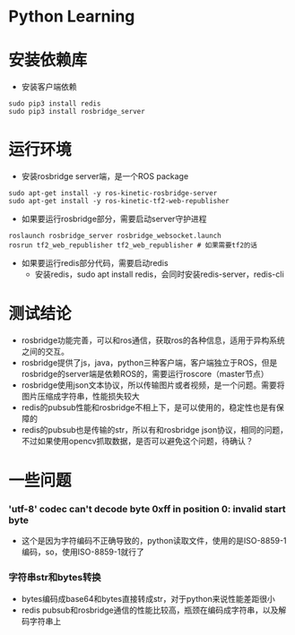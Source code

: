 # Python Learning

# 安装依赖库
* 安装客户端依赖
```shell script
sudo pip3 install redis 
sudo pip3 install rosbridge_server
```

# 运行环境
* 安装rosbridge server端，是一个ROS package
```shell script
sudo apt-get install -y ros-kinetic-rosbridge-server
sudo apt-get install -y ros-kinetic-tf2-web-republisher
```
* 如果要运行rosbridge部分，需要启动server守护进程
```shell script
roslaunch rosbridge_server rosbridge_websocket.launch
rosrun tf2_web_republisher tf2_web_republisher # 如果需要tf2的话
```
* 如果要运行redis部分代码，需要启动redis
    + 安装redis，sudo apt install redis，会同时安装redis-server，redis-cli

# 测试结论
* rosbridge功能完善，可以和ros通信，获取ros的各种信息，适用于异构系统之间的交互。
* rosbridge提供了js，java，python三种客户端，客户端独立于ROS，但是rosbridge的server端是依赖ROS的，需要运行roscore（master节点）
* rosbridge使用json文本协议，所以传输图片或者视频，是一个问题。需要将图片压缩成字符串，性能损失较大
* redis的pubsub性能和rosbridge不相上下，是可以使用的，稳定性也是有保障的
* redis的pubsub也是传输的str，所以有和rosbridge json协议，相同的问题，不过如果使用opencv抓取数据，是否可以避免这个问题，待确认？

# 一些问题
### 'utf-8' codec can't decode byte 0xff in position 0: invalid start byte
* 这个是因为字符编码不正确导致的，python读取文件，使用的是ISO-8859-1编码，so，使用ISO-8859-1就行了

### 字符串str和bytes转换
* bytes编码成base64和bytes直接转成str，对于python来说性能差距很小
* redis pubsub和rosbridge通信的性能比较高，瓶颈在编码成字符串，以及解码字符串上